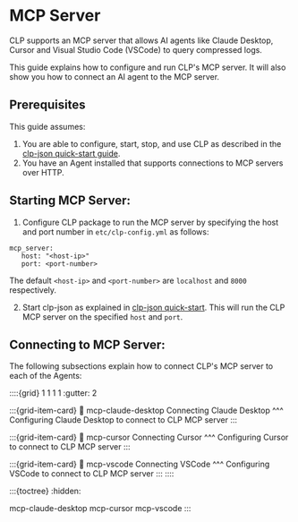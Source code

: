 # MCP Server
CLP supports an MCP server that allows AI agents like Claude Desktop, Cursor and Visual Studio Code (VSCode) to query compressed logs.

This guide explains how to configure and run CLP's MCP server. It will also show you how to connect an AI agent to the MCP server.

## Prerequisites
This guide assumes:
1. You are able to configure, start, stop, and use CLP as described in the
   [clp-json quick-start guide](../quick-start/clp-json.md).
2. You have an Agent installed that supports connections to MCP servers over HTTP.

## Starting MCP Server:
1. Configure CLP package to run the MCP server by specifying the host and port number in `etc/clp-config.yml` as follows:
```
mcp_server:
   host: "<host-ip>"
   port: <port-number>
```
The default `<host-ip>` and `<port-number>` are `localhost` and `8000` respectively.

2. Start clp-json as explained in [clp-json quick-start](../quick-start/clp-json.md). This will run the CLP MCP server on the specified `host` and `port`.

## Connecting to MCP Server:
The following subsections explain how to connect CLP's MCP server to each of the Agents:

::::{grid} 1 1 1 1
:gutter: 2

:::{grid-item-card}
:link: mcp-claude-desktop
Connecting Claude Desktop
^^^
Configuring Claude Desktop to connect to CLP MCP server
:::

:::{grid-item-card}
:link: mcp-cursor
Connecting Cursor
^^^
Configuring Cursor to connect to CLP MCP server
:::

:::{grid-item-card}
:link: mcp-vscode
Connecting VSCode
^^^
Configuring VSCode to connect to CLP MCP server
:::
::::

:::{toctree}
:hidden:

mcp-claude-desktop
mcp-cursor
mcp-vscode
:::
